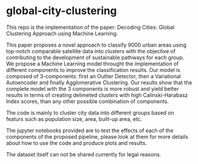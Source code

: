 # global-city-clustering

This repo is the implementation of the paper: Decoding Cities: Global Clustering Approach using Machine Learning.

This paper proposes a novel approach to classify 9000 urban areas using top-notch comparable satellite data into clusters with the objective of contributing to the development of sustainable pathways for each group. We propose a Machine Learning model throught the implementation of different components to improve the classification results. Our model is composed of 3-components: first an Outlier Detector, then a Variational Autoencoder and finally Agglomerative Clustering. Our results show that the complete model with the 3 components is more robust and yield better results in terms of creating delimeted clusters with high Calinski-Harabasz Index scores, than any other possible combination of components. 

The code is mainly to cluster city data into different groups based on featurs such as population size, area, built-up area, etc.

The jupyter notebooks provided are to test the effects of each of the components of the proposed pipeline, please look at them for more details about how to use the code and produce plots and results.

The dataset itself can not be shared currently for legal reasons.
